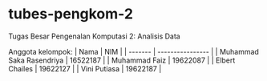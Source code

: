 # tubes-pengkom-2
Tugas Besar Pengenalan Komputasi 2: Analisis Data

Anggota kelompok:
| Nama  | NIM           |
| ------- | ---------------- |
| Muhammad Saka Rasendriya    | 16522187 |
| Muhammad Faiz | 19622087 |
| Elbert Chailes | 19622127 |
| Vini Putiasa | 19622187 |
